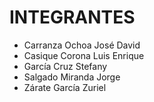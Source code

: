 # INTEGRANTES
* Carranza Ochoa José David
* Casique Corona Luis Enrique
* García Cruz Stefany
* Salgado Miranda Jorge
* Zárate García Zuriel
